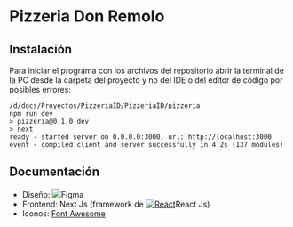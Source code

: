 # Pizzeria Don Remolo
## Instalación
Para iniciar el programa con los archivos del repositorio abrir la terminal de la PC desde la carpeta del proyecto y no del IDE o del editor de código por posibles errores:
``` 
/d/docs/Proyectos/PizzeriaID/PizzeriaID/pizzeria
npm run dev
> pizzeria@0.1.0 dev
> next
ready - started server on 0.0.0.0:3000, url: http://localhost:3000
event - compiled client and server successfully in 4.2s (137 modules)
```
## Documentación
- Diseño: <img src="https://img.icons8.com/color/16/000000/figma--v1.png"/>Figma
- Frontend: Next Js (framework de <a href="#"><img src="https://img.icons8.com/external-vitaliy-gorbachev-blue-vitaly-gorbachev/16/000000/external-atom-nuclear-energy-vitaliy-gorbachev-blue-vitaly-gorbachev.png" alt="React" title="React JS"></a>React Js)
- Iconos: [Font Awesome](https://react-icons.github.io/react-icons/icons?name=fa "Font Awesome")
<!-- ## Autores
- Alejandro Zapata
- Robert
- Ornella Meneghini
- Thay
- Agreguense por fa!!
## Licencia
El proyecto es open-source. -->